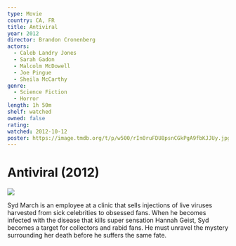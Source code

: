 ```yaml
---
type: Movie
country: CA, FR
title: Antiviral
year: 2012
director: Brandon Cronenberg
actors:
  - Caleb Landry Jones
  - Sarah Gadon
  - Malcolm McDowell
  - Joe Pingue
  - Sheila McCarthy
genre:
  - Science Fiction
  - Horror
length: 1h 50m
shelf: watched
owned: false
rating:
watched: 2012-10-12
poster: https://image.tmdb.org/t/p/w500/rIn0ruFDU8psnCGkPgA9fbKJJUy.jpg
---
```


# Antiviral (2012)

![](https://image.tmdb.org/t/p/w500/rIn0ruFDU8psnCGkPgA9fbKJJUy.jpg)

Syd March is an employee at a clinic that sells injections of live viruses harvested from sick celebrities to obsessed fans. When he becomes infected with the disease that kills super sensation Hannah Geist, Syd becomes a target for collectors and rabid fans. He must unravel the mystery surrounding her death before he suffers the same fate.